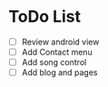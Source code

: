 # ToDo List

- [ ] Review android view
- [ ] Add Contact menu
- [ ] Add song control
- [ ] Add blog and pages
